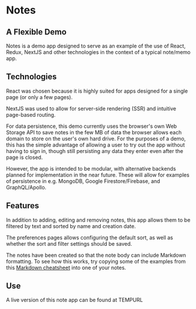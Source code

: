# Notes

## A Flexible Demo

Notes is a demo app designed to serve as an example of the use of React, Redux, NextJS and other technologies in the context of a typical note/memo app.

## Technologies

React was chosen because it is highly suited for apps designed for a single page (or only a few pages).

NextJS was used to allow for server-side rendering (SSR) and intuitive page-based routing.

For data persistence, this demo currently uses the browser's own Web Storage API to save notes in the few MB of data the browser allows each domain to store on the user's own hard drive. For the purposes of a demo, this has the simple advantage of allowing a user to try out the app without having to sign in, though still persisting any data they enter even after the page is closed.

However, the app is intended to be modular, with
alternative backends planned for implementation in
the near future. These will allow for examples of
persistence in e.g. MongoDB, Google Firestore/Firebase, and GraphQL/Apollo.

## Features

In addition to adding, editing and removing notes, this app allows them to be filtered by text and sorted by name and creation date.

The preferences pages allows configuring the default sort, as well as whether the sort and filter settings should be saved.

The notes have been created so that the note body can include Markdown formatting. To see how this works, try copying some of the examples from this [Markdown cheatsheet](https://github.com/adam-p/markdown-here/wiki/Markdown-Cheatsheet) into one of your notes.

## Use

A live version of this note app can be found at TEMPURL
